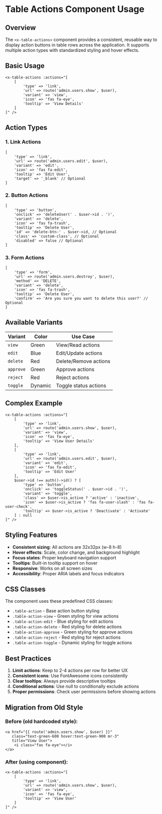 # Table Actions Component Usage

## Overview
The `<x-table-actions>` component provides a consistent, reusable way to display action buttons in table rows across the application. It supports multiple action types with standardized styling and hover effects.

## Basic Usage

```blade
<x-table-actions :actions="[
    [
        'type' => 'link',
        'url' => route('admin.users.show', $user),
        'variant' => 'view',
        'icon' => 'fas fa-eye',
        'tooltip' => 'View Details'
    ]
]" />
```

## Action Types

### 1. Link Actions
```blade
[
    'type' => 'link',
    'url' => route('admin.users.edit', $user),
    'variant' => 'edit',
    'icon' => 'fas fa-edit',
    'tooltip' => 'Edit User',
    'target' => '_blank' // Optional
]
```

### 2. Button Actions
```blade
[
    'type' => 'button',
    'onclick' => 'deleteUser(' . $user->id . ')',
    'variant' => 'delete',
    'icon' => 'fas fa-trash',
    'tooltip' => 'Delete User',
    'id' => 'delete-btn-' . $user->id, // Optional
    'class' => 'custom-class', // Optional
    'disabled' => false // Optional
]
```

### 3. Form Actions
```blade
[
    'type' => 'form',
    'url' => route('admin.users.destroy', $user),
    'method' => 'DELETE',
    'variant' => 'delete',
    'icon' => 'fas fa-trash',
    'tooltip' => 'Delete User',
    'confirm' => 'Are you sure you want to delete this user?' // Optional
]
```

## Available Variants

| Variant   | Color  | Use Case              |
|-----------|--------|-----------------------|
| `view`    | Green  | View/Read actions     |
| `edit`    | Blue   | Edit/Update actions   |
| `delete`  | Red    | Delete/Remove actions |
| `approve` | Green  | Approve actions       |
| `reject`  | Red    | Reject actions        |
| `toggle`  | Dynamic| Toggle status actions |

## Complex Example

```blade
<x-table-actions :actions="[
    [
        'type' => 'link',
        'url' => route('admin.users.show', $user),
        'variant' => 'view',
        'icon' => 'fas fa-eye',
        'tooltip' => 'View User Details'
    ],
    [
        'type' => 'link',
        'url' => route('admin.users.edit', $user),
        'variant' => 'edit',
        'icon' => 'fas fa-edit',
        'tooltip' => 'Edit User'
    ],
    $user->id !== auth()->id() ? [
        'type' => 'button',
        'onclick' => 'toggleStatus(' . $user->id . ')',
        'variant' => 'toggle',
        'class' => $user->is_active ? 'active' : 'inactive',
        'icon' => $user->is_active ? 'fas fa-user-slash' : 'fas fa-user-check',
        'tooltip' => $user->is_active ? 'Deactivate' : 'Activate'
    ] : null
]" />
```

## Styling Features

- **Consistent sizing**: All actions are 32x32px (w-8 h-8)
- **Hover effects**: Scale, color change, and background highlight
- **Focus states**: Proper keyboard navigation support
- **Tooltips**: Built-in tooltip support on hover
- **Responsive**: Works on all screen sizes
- **Accessibility**: Proper ARIA labels and focus indicators

## CSS Classes

The component uses these predefined CSS classes:

- `.table-action` - Base action button styling
- `.table-action-view` - Green styling for view actions
- `.table-action-edit` - Blue styling for edit actions
- `.table-action-delete` - Red styling for delete actions
- `.table-action-approve` - Green styling for approve actions
- `.table-action-reject` - Red styling for reject actions
- `.table-action-toggle` - Dynamic styling for toggle actions

## Best Practices

1. **Limit actions**: Keep to 2-4 actions per row for better UX
2. **Consistent icons**: Use FontAwesome icons consistently
3. **Clear tooltips**: Always provide descriptive tooltips
4. **Conditional actions**: Use null to conditionally exclude actions
5. **Proper permissions**: Check user permissions before showing actions

## Migration from Old Style

### Before (old hardcoded style):
```blade
<a href="{{ route('admin.users.show', $user) }}" 
   class="text-green-600 hover:text-green-900 mr-3" 
   title="View User">
    <i class="fas fa-eye"></i>
</a>
```

### After (using component):
```blade
<x-table-actions :actions="[
    [
        'type' => 'link',
        'url' => route('admin.users.show', $user),
        'variant' => 'view',
        'icon' => 'fas fa-eye',
        'tooltip' => 'View User'
    ]
]" />
```
